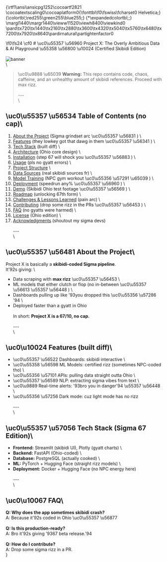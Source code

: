 {\rtf1\ansi\ansicpg1252\cocoartf2821
\cocoatextscaling0\cocoaplatform0{\fonttbl\f0\fswiss\fcharset0 Helvetica;}
{\colortbl;\red255\green255\blue255;}
{\*\expandedcolortbl;;}
\margl1440\margr1440\vieww11520\viewh8400\viewkind0
\pard\tx720\tx1440\tx2160\tx2880\tx3600\tx4320\tx5040\tx5760\tx6480\tx7200\tx7920\tx8640\pardirnatural\partightenfactor0

\f0\fs24 \cf0 # \uc0\u55357 \u56960  Project X: The Overly Ambitious Data & AI Playground \u55358 \u56800 \u10024  (Certified Skibidi Edition)\
\
![banner](https://via.placeholder.com/1200x300.png?text=Project+X+-+AI+Playground)  \
\
> \uc0\u9888 \u65039  **Warning:** This repo contains code, chaos, caffeine, and an unhealthy amount of skibidi references. Proceed with max rizz.  \
\
---\
\
## \uc0\u55357 \u56534  Table of Contents (no cap)\
1. [About the Project](#-about-the-project) (Sigma grindset arc \uc0\u55357 \u56831 )  \
2. [Features](#-features) (they lowkey got that dawg in them \uc0\u55357 \u56341 )  \
3. [Tech Stack](#-tech-stack) (built diff)  \
4. [Architecture](#-architecture) (Ohio core design)  \
5. [Installation](#-installation) (step 67 will shock you \uc0\u55357 \u56883 )  \
6. [Usage](#-usage) (pls no gyatt errors)  \
7. [Project Structure](#-project-structure)  \
8. [Data Sources](#-data-sources) (real skibidi sources fr)  \
9. [Model Training](#-model-training) (NPC gym workout \uc0\u55356 \u57291 \u65039 )  \
10. [Deployment](#-deployment) (speedrun any% \uc0\u55357 \u56960 )  \
11. [Demo](#-demo) (Skibidi Ohio test footage \uc0\u55357 \u56569 )  \
12. [Roadmap](#-roadmap) (unlocking 67th form)  \
13. [Challenges & Lessons Learned](#-challenges--lessons-learned) (pain arc)  \
14. [Contributing](#-contributing) (drop some rizz in the PRs \uc0\u55357 \u56453 )  \
15. [FAQ](#-faq) (no gyatts were harmed)  \
16. [License](#-license) (Ohio edition)  \
17. [Acknowledgments](#-acknowledgments) (shoutout my sigma devs)  \
\
---\
\
## \uc0\u55357 \u56481  About the Project\
Project X is basically a **skibidi-coded Sigma pipeline**.  \
It\'92s giving:  \
- Data scraping with **max rizz** \uc0\u55357 \u56453   \
- ML models that either clutch or flop (no in-between \uc0\u55357 \u56613 \u55357 \u56448 )  \
- Dashboards pulling up like \'93you dropped this \uc0\u55356 \u57286 \'94  \
- Deployed faster than a gyatt in Ohio  \
\
In short: **Project X is a 67/10, no cap.**  \
\
---\
\
## \uc0\u10024  Features (built diff)\
- \uc0\u55357 \u56522  Dashboards: skibidi interactive  \
- \uc0\u55358 \u56598  ML Models: certified rizz (sometimes NPC-coded tho)  \
- \uc0\u55356 \u57101  APIs: pulling data straight outta Ohio  \
- \uc0\u55357 \u56589  NLP: extracting sigma vibes from text  \
- \uc0\u9889  Real-time alerts: \'93bro you in danger\'94 \u55357 \u56448   \
- \uc0\u55356 \u57256  Dark mode: cuz light mode has no rizz  \
\
---\
\
## \uc0\u55357 \u57056  Tech Stack (Sigma 67 Edition)\
- **Frontend:** Streamlit (skibidi UI), Plotly (gyatt charts)  \
- **Backend:** FastAPI (Ohio-coded)  \
- **Database:** PostgreSQL (actually cooked)  \
- **ML:** PyTorch + Hugging Face (straight rizz models)  \
- **Deployment:** Docker + Hugging Face (no NPC energy here)  \
\
---\
\
## \uc0\u10067  FAQ\
**Q: Why does the app sometimes skibidi crash?**  \
A: Because it\'92s coded in Ohio \uc0\u55357 \u56877   \
\
**Q: Is this production-ready?**  \
A: Bro it\'92s giving \'9367 beta release.\'94  \
\
**Q: How do I contribute?**  \
A: Drop some sigma rizz in a PR.  \
}
